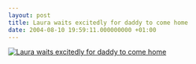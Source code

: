 ```yaml
---
layout: post
title: Laura waits excitedly for daddy to come home
date: 2004-08-10 19:59:11.000000000 +01:00
---
```

<a href="http://www.flickr.com/photo.gne?id=173045" title="Laura waits excitedly for daddy to come home"><img src="http://www.flickr.com/photos/173045_44124468717@N01.jpg" alt="Laura waits excitedly for daddy to come home"/></a>
